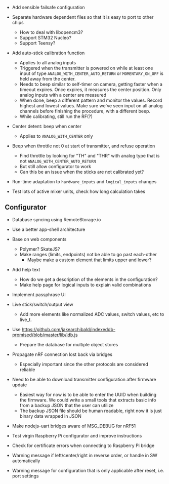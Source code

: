 
- Add sensible failsafe configuration

- Separate hardware dependent files so that it is easy to port to other chips
  - How to deal with libopencm3?
  - Support STM32 Nucleo?
  - Support Teensy?

- Add auto-stick calibration function
    - Applies to all analog inputs
    - Triggered when the transmitter is powered on while at least one input
      of type `ANALOG_WITH_CENTER_AUTO_RETURN` or `MOMENTARY_ON_OFF` is
      held away from the center.
    - Needs to beep similar to self-timer on camera, getting faster when a
      timeout expires. Once expires, it measures the center position.
      Only analog inputs with a center are measured
    - When done, beep a different pattern and monitor the values. Record highest
      and lowest values. Make sure we've seen input on all analog channels
      before finishing the procedure, with a different beep.
    - While calibrating, still run the RF(?)

- Center detent: beep when center
  - Applies to `ANALOG_WITH_CENTER` only

- Beep when throttle not 0 at start of transmitter, and refuse operation
  - Find throttle by looking for "TH" and "THR" with analog type that is not `ANALOG_WITH_CENTER_AUTO_RETURN`
  - But still allow configurator to work
  - Can this be an issue when the sticks are not calibrated yet?

- Run-time adaptation to `hardware_inputs` and `logical_inputs` changes

- Test lots of active mixer units, check how long calculation takes


## Configurator
- Database syncing using RemoteStorage.io

- Use a better app-shell architecture
- Base on web components
  - Polymer? SkateJS?
  - Make ranges (limits, endpoints) not be able to go past each-other
    - Maybe make a custom element that limits upper and lower?

- Add help text
  - How do we get a description of the elements in the configuration?
  - Make help page for logical inputs to explain valid combinations

- Implement passphrase UI

- Live stick/switch/output view
  - Add more elements like normalized ADC values, switch values, etc to live_t.

- Use https://github.com/jakearchibald/indexeddb-promised/blob/master/lib/idb.js
  - Prepare the database for multiple object stores

- Propagate nRF connection lost back via bridges
  - Especially important since the other protocols are considered reliable

- Need to be able to download transmitter configuration after firmware update
  - Easiest way for now is to be able to enter the UUID when building the firmware. We could write a small tools that extracts basic info from a backup JSON that the user can utilize
  - The backup JSON file should be human readable, right now it is just binary data wrapped in JSON

- Make nodejs-uart bridges aware of MSG_DEBUG for nRF51

- Test virgin Raspberry Pi configurator and improve instructions
- Check for certificate errors when connecting to Raspberry Pi bridge

- Warning message if left/center/right in reverse order, or handle in SW automatically
- Warning message for configuration that is only applicable after reset, i.e. port settings